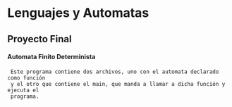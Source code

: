 # Lenguajes y Automatas
## Proyecto Final
#### Automata Finito Determinista
     Este programa contiene dos archivos, uno con el automata declarado como función
     y el otro que contiene el main, que manda a llamar a dicha función y ejecuta el 
     programa.
